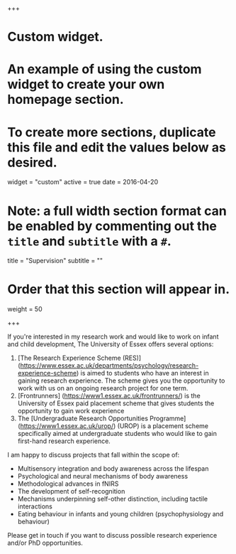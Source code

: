 +++
# Custom widget.
# An example of using the custom widget to create your own homepage section.
# To create more sections, duplicate this file and edit the values below as desired.
widget = "custom"
active = true
date = 2016-04-20

# Note: a full width section format can be enabled by commenting out the `title` and `subtitle` with a `#`.
title = "Supervision"
subtitle = ""

# Order that this section will appear in.
weight = 50

+++

If you're interested in my research work and would like to work on infant and child development, The University of Essex offers several options:

1. [The Research Experience Scheme (RES)] (https://www.essex.ac.uk/departments/psychology/research-experience-scheme) is aimed to students who have an interest in gaining research experience. The scheme gives you the opportunity to work with us on an ongoing research project for one term.
2. [Frontrunners] (https://www1.essex.ac.uk/frontrunners/) is the University of Essex paid placement scheme that gives students the opportunity to gain work experience
3. The [Undergraduate Research Opportunities Programme] (https://www1.essex.ac.uk/urop/) (UROP)  is a placement scheme specifically aimed at undergraduate students who would like to gain first-hand research experience.

I am happy to discuss projects that fall within the scope of:

- Multisensory integration and body awareness across the lifespan
- Psychological and neural mechanisms of body awareness 
- Methodological advances in fNIRS
- The development of self-recognition 
- Mechanisms underpinning self-other distinction, including tactile interactions 
- Eating behaviour in infants and young children (psychophysiology and behaviour)
 
Please get in touch if you want to discuss possible research experience and/or PhD opportunities.